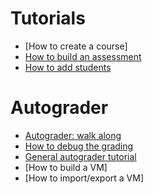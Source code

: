 # Tutorials

  * [How to create a course]
  * [How to build an assessment](https://github.com/tatpongkatanyukul/Autolab/blob/main/tutorial/build_assessment.md)
  * [How to add students](https://github.com/tatpongkatanyukul/Autolab/tree/main/tutorial/AddStudents)

# Autograder

  * [Autograder: walk along](https://github.com/tatpongkatanyukul/Autolab/blob/main/tutorial/walkalong.md)
  * [How to debug the grading](https://github.com/tatpongkatanyukul/Autolab/blob/main/tutorial/debug_grading.md)
  * [General autograder tutorial](https://github.com/tatpongkatanyukul/Autolab/blob/main/tutorial/tutorial.md)
  * [How to build a VM]
  * [How to import/export a VM]
